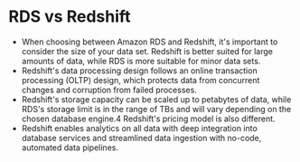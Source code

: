 # RDS vs Redshift

- When choosing between Amazon RDS and Redshift, it's important to consider the size of your data set. Redshift is better suited for large amounts of data, while RDS is more suitable for minor data sets.
- Redshift's data processing design follows an online transaction processing (OLTP) design, which protects data from concurrent changes and corruption from failed processes.
- Redshift's storage capacity can be scaled up to petabytes of data, while RDS's storage limit is in the range of TBs and will vary depending on the chosen database engine.4 Redshift's pricing model is also different.
- Redshift enables analytics on all data with deep integration into database services and streamlined data ingestion with no-code, automated data pipelines.

